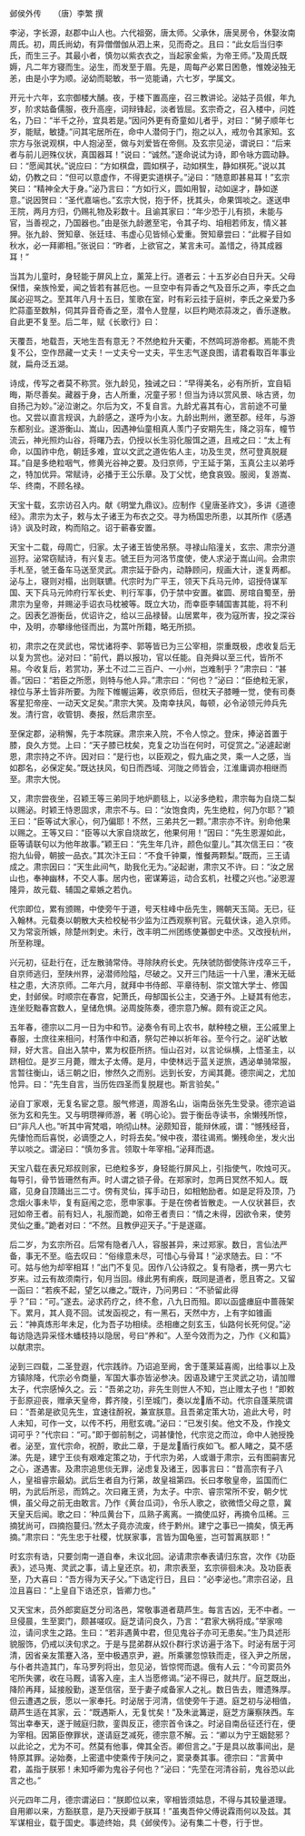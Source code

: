 邺侯外传　　（唐）李繁 撰  

李泌，字长源，赵郡中山人也。六代祖弼，唐太师。父承休，唐吴房令，休娶汝南周氏。初，周氏尚幼，有异僧僧伽从泗上来，见而奇之。且曰：“此女后当归李氏，而生三子。其最小者，慎勿以紫衣衣之，当起家金紫，为帝王师。”及周氏既媷，凡二年方寝而生。泌生，而发至于眉。先是，周每产必累日困惫，惟娩泌独无恙，由是小字为顺。泌幼而聪敏，书一览能诵，六七岁，学属文。  

开元十六年，玄宗御楼大酺。夜，于楼下置高座，召三教讲论。泌姑子员俶，年九岁，阶求姑备儒服，夜升高座，词辩锋起，淡者皆屈。玄宗奇之，召入楼中，问姓名，乃曰：“半千之孙，宜具若是。”因问外更有奇童如儿者乎，对曰：“舅子顺年七岁，能赋，敏捷。”问其宅居所在，命中人潜伺于门，抱之以入，戒勿令其家知。玄宗方与张说观棋，中人抱泌至，做与刘爱皆在帝侧。及玄宗见泌，谓说曰：“后来者与前儿迥殊仪状，真国器耳！”说曰：“诚然。”遂命说试为诗，即令咏方圆动静。曰：“愿闻其状。”说应曰：“方如棋盘，圆如棋子，动如棋生，静如棋死。”说以其幼，仍教之曰：“但可以意虚作，不得更实道棋子。”泌曰：“随意即甚易耳！”玄宗笑曰：“精神全大于身。”泌乃言曰：“方如行义，圆如用智，动如逞才，静如遂意。”说因贺曰：“圣代嘉端也。”玄宗大悦，抱于怀，抚其头，命果饵啖之。遂送申王院，两月方归，仍赐礼物及彩数十。且谕其家曰：“年少恐于儿有损，未能与官，当善视之，乃国器也。”由是张九龄邀至宅，令其子均、垍相若师友，情义甚狎。张九龄、贺知章、张廷珪、韦虚心见皆倾心爱重。贺知章尝曰：“此穉子目如秋水，必一拜卿相。”张说曰：“昨者，上欲官之，某言未可。盖惜之，待其成器耳！”  

当其为儿童时，身轻能于屏风上立，薰笼上行。道者云：十五岁必白日升天。父母保惜，亲族怜爱，闻之皆若有甚厄也。一旦空中有异香之气及音乐之声，李氏之血属必迎骂之。至其年八月十五日，笙歌在室，时有彩云挂于庭树，李氏之亲爱乃多贮蒜齑至数斛，伺其异音奇香之至，潜令人登屋，以巨杓飏浓蒜泼之，香乐遂散。自此更不复至。后二年，赋《长歌行》曰：  

天覆吾，地载吾，天地生吾有意无？不然绝粒升天衢，不然鸣珂游帝都。焉能不贵复不公，空作昂藏一丈夫！一丈夫兮一丈夫，平生志气遂良图，请君看取百年事业就，扁舟泛五湖。  

诗成，传写之者莫不称赏。张九龄见，独诫之曰：“早得美名，必有所折，宜自韬晦，斯尽善矣。藏器于身，古人所重，况童子邪！但当为诗以赏风景、咏古贤，勿自扬己为妙。”泌泣谢之。尔后为文，不复自言。九龄尤喜其有心，言前途不可量也。又尝以直言规讽，九龄感之，遂呼为小友。九龄出荆州，邀至郡。经年，与游东都别业。遂游衡山、嵩山，因遇神仙童相真人羡门子安期先生，降之羽车，幢节流云，神光照灼山谷，将曙乃去，仍授以长生羽化服饵之道，且戒之曰：“太上有命，以国祚中危，朝廷多难，宜以文武之道佐佑人主，功及生灵，然可登真脱屣耳。”自是多绝粒咽气，修黄光谷神之要。及归京师，宁王延于第，玉真公主以弟呼之，特加优异。常赋诗，必播于王公乐章。及丁父忧，绝食哀毁。服阅，复游嵩、华、终南，不顾名禄。  

天宝十载，玄宗访召入内。献《明堂九鼎议》。应制作《皇唐圣祚文》，多讲《道德经》。肃宗为太子，敕与太子诸王为布衣之交。寻为杨国忠所患，以其所作《感遇诗》讽及时政，构而陷之。诏于蕲春安置。  

天宝十二载，母周亡，归家。太子诸王皆使吊祭。寻禄山陷潼关，玄宗、肃宗分道巡狩。泌常窃赋诗，有兴复志。虢王巨为河洛节度使，使人求泌于嵩山间。会肃宗手札至，虢王备车马送至灵武。肃宗延于卧内，动静顾问，规画大计，遂复两都。泌与上，寝则对榻，出则联镳。代宗时为广平王，领天下兵马元帅，诏授侍谋军国、天下兵马元帅府行军长史、判行军事，仍于禁中安置。崔圆、房琯自蜀至，册肃宗为皇帝，并赐泌手诏衣马枕被等。既立大功，而幸臣李辅国害其能，将不利之。因表乞游衡岳，优诏许之，给以三品禄替。山居累年，夜为寇所害，投之深谷中，及明，亦攀缘他径而出，为蒿叶所籍，略无所损。  

初，肃宗之在灵武也，常忧诸将李、郭等皆已为三公宰相，崇重既极，虑收复后无以复为赏也。泌对曰：“前代，爵以报功，官以任能。自尧舜以至三代，皆所不易。今收复后，若赏功，茅土不过二三百户、一小州，岂难制乎？”肃宗曰：“甚善。”因曰：“若臣之所愿，则特与他人异。”肃宗曰：“何也？”泌曰：“臣绝粒无家，禄位与茅土皆非所要。为陛下帷幄运筹，收京师后，但枕天子膝睡一觉，使有司奏客星犯帝座、一动天文足矣。”肃宗大笑。及南幸扶风，每顿，必令泌领元帅兵先发。清行宫，收管钥、奏报，然后肃宗至。  

至保定郡，泌稍懈，先于本院寐。肃宗来入院，不令人惊之。登床，捧泌首置于膝，良久方觉。上曰：“天子膝已枕矣，克复之功当在何时，可促赏之。”泌遽起谢恩，肃宗持之不许。因对曰：“是行也，以臣观之，假九庙之灵，乘一人之感，当如郡名，必保定矣。”既达扶风，旬日而西域、河陇之师皆会，江淮庸调亦相继而至。肃宗大悦。  

又，肃宗尝夜坐，召颖王等三弟同于地炉罽毯上，以泌多绝粒，肃宗每为自烧二梨以赐泌。时颖王恃恩固求，肃宗不与。曰：“汝饱食肉，先生绝粒，何乃尔耶？”颖王曰：“臣等试大家心，何乃偏耶！不然，三弟共乞一颗。”肃宗亦不许。别命他果以赐之。王等又曰：“臣等以大家自烧故乞，他果何用！”因曰：“先生恩渥如此，臣等请联句以为他年故事。”颖王曰：“先生年几许，颜色似童儿。”其次信王曰：“夜抱九仙骨，朝披一品衣。”其次汴王曰：“不食千钟粟，惟餐两颗梨。”既而，三王请成之。肃宗因曰：“天生此间气，助我化无为。”泌起谢，肃宗又不许。曰：“汝之居山也，奉神幽林，不交人事。居内也，密谋筹运，动合玄机，社稷之兴也。”泌恩渥隆异，故元载、辅国之辈嫉之若仇。  

代宗即位，累有颁赐，中使旁午于道，号天柱峰中岳先生，赐朝天玉简。无已，征入翰林。元载奏以朝散大夫检校秘书少监为江西观察判官。元载伏诛，追入京师。又为常衮所嫉，除楚州刺史。未行，改丰明二州团练使兼御史中丞。又改授杭州，所至称理。  

兴元初，征赴行在，迁左散骑常侍。寻除陕府长史。先陕虢防御使陈许戍卒三千，自京师逃归，至陕州界，泌潜师险隘，尽破之。又开三门陆运一十八里，漕米无砥柱之患，大济京师。二年六月，就拜中书侍郎、平章待制、崇文馆大学士、修国史，封邺侯。时顺宗在春宫，妃萧氏，母郜国长公主，交通于外。上疑其有他志，连坐贬黜春宫数人，皇储危惧。泌周旋陈奏，德宗意乃解。颇有谠正之风。  

五年春，德宗以二月一日为中和节。泌奏令有司上农书，献种稑之稹，王公戚里上春服，士庶往来相问，村落作中和酒，祭勾芒神以祈年谷。至今行之。泌旷达敏辩，好大言。自出入禁中，累为权臣所挤。恒山召对，以言论纵横，上悟圣主，以跻相位。是岁三月薨，赠太子太傅。是月，中使林远于蓝关逆旅，遇泌单骑常服，言暂往衡山，话三朝之旧，惨然久之而别。远到长安，方闻其薨。德宗闻之，尤加怆异。曰：“先生自言，当历佐四圣而复脱屣也。斯言验矣。”  

泌自丁家艰，无复名宦之意。服气修道，周游名山，诣南岳张先生受录。德宗追谥张为玄和先生。又与明瓒禅师游，著《明心论》。尝于衡岳寺读书，余懒残所惊，曰“非凡人也。”听其中宵梵唱，响彻山林。泌颇知音，能辩休戚，谓：“憾残经音，先悽怆而后喜悦，必谪堕之人，时将去矣。”候中夜，潜往谒焉。懒残命坐，发火出芋以啖之。谓泌曰：“慎勿多言。领取十年宰相。”泌拜而退。  

天宝八载在表兄郑叔则家，已绝粒多岁，身轻能行屏风上，引指使气，吹烛可灭。每导引，骨节皆珊然有声。时人谓之锁子骨。在郑家时，忽两日冥然不知人。既寤，见身自顶踊出三二寸。傍有灵仙，挥手动日，如相勉励者。如是足将及顶，乃念烟火事未毕，复有庭闱之恋，愿申家事。于是在傍者皆散走。一人仪状甚巨，衣冠如帝王者。前有妇人，礼服而跪，如帝王者责曰：“情之未得，因欲令来，使劳灵仙之重。”跪者对曰：“不然。且教伊迎天子。”于是遂寤。  

后二岁，为玄宗所召。后常有隐者八人，容服甚异，来过郑家。数日，言仙法严备，事无不至。临去叹曰：“俗缘意未尽，可惜心与骨耳！”泌求随去。曰：“不可。姑与他为却宰相耳！”出门不复见。因作八公诗叙之。复有隐者，携一男六七岁来。过云有故须南行，旬月当回。缘此男有痢疾，既同是道者，愿且寄之。又留一函曰：“若疾不起，望乞以瘗之。”既许，乃问男曰：“不骄留此得乎？”曰：“可。”遂去。泌求药疗之，终不愈，八九日而殂。即以函盛瘗庭中蔷薇架下。累月，其人竟不回。试发函视之，有一黑石，天然中方，上有字如锥画云：“神真炼形年未足，化为吾子功相续。丞相瘗之刻玄玉，仙路何长死何促。”泌每访隐选异采怪木蟠枝持以隐居，号曰“养和”。人至今效而为之，乃作《义和篇》以献肃宗。  

泌到三四载，二圣登遐，代宗践祚。乃诏追至阙，舍于蓬莱延喜阁，出给事以上及方镇除降，代宗必令商量，军国大事亦皆泌参决。因语及建宁王灵武之功，请加赠太子，代宗感悼久之。云：“吾弟之功，非先生则世人不知，岂止赠太子也！”即敕于彭原迎丧，赠承天皇帝，葬齐陵，引至城门，奏以龙盾不动。代宗自蓬莱院谓曰：“吾弟是欲见先生，宜速往酹祝，兼宣朕意。且吾弟定策大功，追此大号，时人未知，可作一文，以传不朽，用慰玄魂。”泌曰：“已发引矣。他文不及，作挽文词可乎？”代宗曰：“可。”即于御前制之，词甚悽怆，代宗览之而泣，命中人驰授挽者。泌至，宣代宗命，祝酹，歌此二章，于是龙盾行疾如飞。都人睹之，莫不感涕。先是，建宁王倓有艰难定策之功，于代宗为弟，人或谮于肃宗，云有图嗣害兄之心，遂遇害。及肃宗追思倓无罪，泌虑复及诸王，因事言曰：“昔高宗有子八人，皇祖睿宗最幼。武后生者自为行第，故皇祖第四。长曰孝敬皇帝，监国而仁明，为武后所忌，而鸩之。次曰雍王贤，为太子。中宗、睿宗常所不安，朝夕忧惧，虽父母之前无由敢言。乃作《黄台瓜词》，令乐人歌之，欲微悟父母之意，冀天皇天后闻。歌之曰：‘种瓜黄台下，瓜熟子离离。一摘使瓜好，再摘令瓜稀。三摘犹尚可，四摘抱蔓归。’然太子竟亦流废，终于黔州。建宁之事已一摘矣，慎无再摘。”肃宗曰：“先生忠于社稷，忧朕家事，言皆为国龟鉴，岂可暂离朕耶！”  

时玄宗有诰，只要剑南一道自奉，未议北回。泌请肃宗奉表请归东宫，次作《功臣表》，述马嵬、灵武之事，请上皇还京。初，肃宗表至，玄宗徘徊未决。及功臣表至，乃大喜曰：“吾方得为天子父。”下诰定行日，且曰：“必李泌也。”肃宗召泌，且泣且喜曰：“上皇自下诰还京，皆卿力也。”  

又天宝末，员外郎窦庭芝分司洛邑，常敬事道者葫芦生。每言吉凶，无不中者。一旦侵晨，生至窦门，颇甚嗟叹。庭芝请问良久，乃言：“君家大祸将成。”举家啼泣，请问求生之路。生曰：“若非遇黄中君，但见鬼谷子亦可无患矣。”生乃具述形貌服饰，仍戒以浃旬求之。于是与昆弟群从奴仆群行求访遍于洛下。时泌有居于河清，因省亲友策蹇入洛，至中极遇京尹，避。所乘骡忽惊轶而走，径入尹之所居，与仆者共造其门，车马罗列将出，忽见泌，皆惊愕而退。俄有人云：“今司窦员外宅所失骡，收在马厩，请客入座，主人当愿修谒。”泌不得已，就共厅。庭芝既出，降阶再拜，延接殷勤，遂至信宿，至于妻子咸备家人之礼。数日告去，赠遗殊厚。但云遭遇之辰，愿以一家奉托。时泌居于河清，信使旁午于道。庭芝初与泌相值，葫芦生适在其家，云：“既遇斯人，无复忧矣！”及朱泚篝逆，庭芝方廉察陕西。车驾出幸奉天，遂于贼庭归款，銮舆反正，德宗首令诛之。时泌自南岳征还行在，便为宰相。因第臣僚罪状，遂请庭芝减死，德宗意不解。云：“卿以为宁王姻懿邪？以此论之，尤为不可。然莫有他事，俾其全否。卿但言之。”于是具以故事间出，是特原其罪。泌始奏，上密遣中使乘传于陕问之，窦录奏其事。德宗曰：“言黄中君，盖指于朕邪！未知呼卿为鬼谷子何也？”泌曰：“先茔在河清谷前，鬼谷恐以此言之也。”  

兴元四年二月，德宗谓泌曰：“朕即位以来，宰相皆须姑息，不得与其较量道理。自用卿以来，方豁朕意，是乃天授卿于朕耳！”虽夷吾仲父傅说霖雨何以及兹。其军谋相业，载于国史。事迹终始，具《邺侯传》。泌有集二十卷，行于世。  
